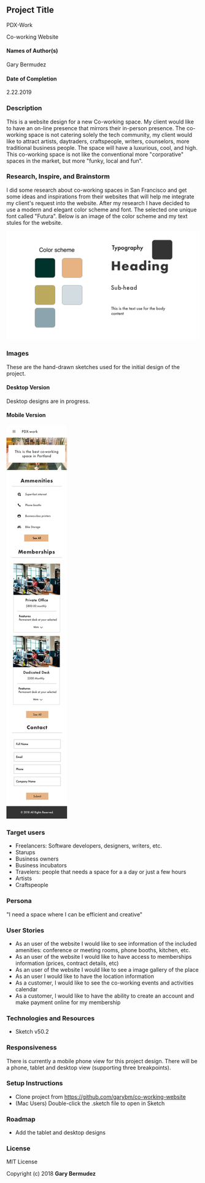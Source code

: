 ## Project Title
 PDX-Work

 Co-working Website

#### Names of Author(s)
Gary Bermudez
#### Date of Completion
2.22.2019

### Description

This is a website design for a new Co-working space. My client would like to have an on-line presence that mirrors their in-person presence. The co-working space is not catering solely the tech community, my client would like to attract artists, daytraders, craftspeople, writers, counselors, more traditional business people. The space will have a luxurious, cool, and high. This co-working space is not like the conventional more "corporative" spaces in the market, but more "funky, local and fun".
### Research, Inspire, and Brainstorm
I did some research about co-working spaces in San Francisco and get some ideas and inspirations from their websites that will help me integrate my client's request into the website. After my research I have decided to use a modern and elegant color scheme and font. The selected one unique font called "Futura". Below is an image of the color scheme and my text stules for the website.

![font and color scheme](img/colors-fonts.png)

### Images

These are the hand-drawn sketches used for the initial design of the project.


#### Desktop Version
Desktop designs are in progress.

#### Mobile Version
![initial sketches](img/Homepage.jpg)



### Target users

* Freelancers: Software developers, designers, writers, etc.
* Starups
* Business owners
* Business incubators
* Travelers: people that needs a space for a a day or just a few hours
* Artists
* Craftspeople


### Persona

"I need a space where I can be efficient and creative"

### User Stories
* As an user of the website I would like to see information of the included amenities: conference or meeting rooms, phone booths, kitchen, etc.
* As an user of the website I would like to have access to memberships information (prices, contract details, etc)
* As an user of the website I would like to see a image gallery of the place
* As an user I would like to have the location information
* As a customer, I would like to see the co-working events and activities calendar
* As a customer, I would like to have the ability to create an account and make payment online for my membership


### Technologies and Resources

* Sketch v50.2

### Responsiveness

There is currently a mobile phone view for this project design. There will be a phone, tablet and desktop view (supporting three breakpoints).

### Setup Instructions

* Clone project from https://github.com/garybm/co-working-website
* (Mac Users) Double-click the .sketch file to open in Sketch


### Roadmap

* Add the tablet and desktop designs


### License

MIT License

Copyright (c) 2018 **Gary Bermudez**
